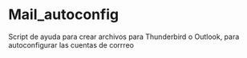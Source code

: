 # Mail_autoconfig
Script de ayuda para crear archivos para Thunderbird o Outlook, para autoconfigurar las cuentas de corrreo
